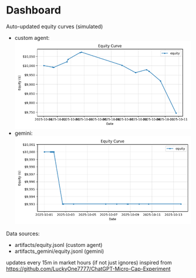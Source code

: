 # Dashboard

Auto-updated equity curves (simulated)

- custom agent: ![Equity Curve](artifacts/equity.png?v=78f7e02)
- gemini: ![Equity Curve (Gemini)](artifacts_gemini/equity.png?v=78f7e02)

Data sources:
- artifacts/equity.jsonl (custom agent)
- artifacts_gemini/equity.jsonl (gemini)

updates every 15m in market hours (if not just ignores)
inspired from https://github.com/LuckyOne7777/ChatGPT-Micro-Cap-Experiment